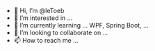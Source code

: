 - 👋 Hi, I’m @leToeb
- 👀 I’m interested in ...
- 🌱 I’m currently learning ... WPF, Spring Boot, ...
- 💞️ I’m looking to collaborate on ...
- 📫 How to reach me ...

<!---
leToeb/leToeb is a ✨ special ✨ repository because its `README.md` (this file) appears on your GitHub profile.
You can click the Preview link to take a look at your changes.
--->
